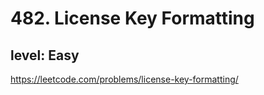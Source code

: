 # 482. License Key Formatting
## level: Easy

https://leetcode.com/problems/license-key-formatting/
